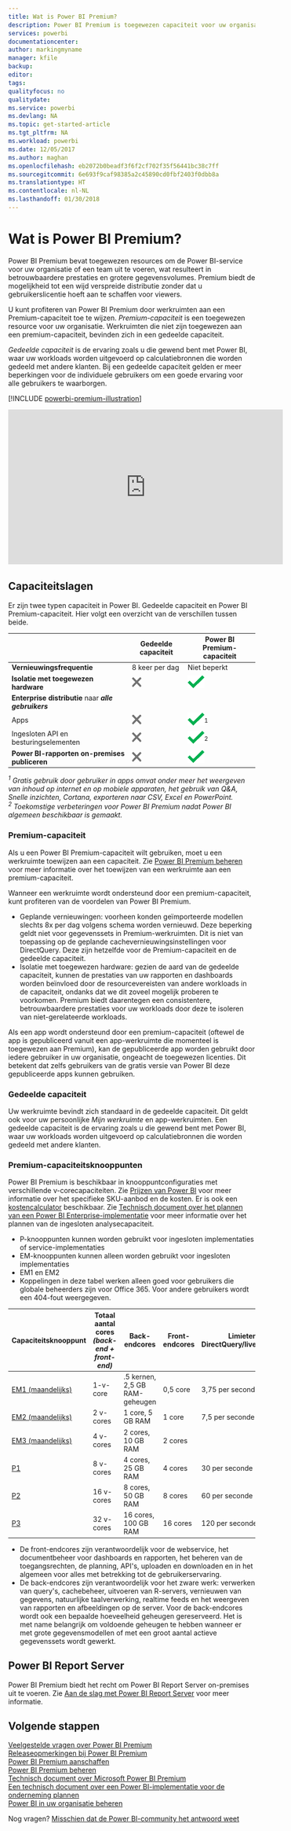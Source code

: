 ```yaml
---
title: Wat is Power BI Premium?
description: Power BI Premium is toegewezen capaciteit voor uw organisatie of team om u betrouwbaardere prestaties en grotere gegevensvolumes te kunnen bieden, zonder dat u voor iedere gebruiker een licentie hoeft te kopen.
services: powerbi
documentationcenter: 
author: markingmyname
manager: kfile
backup: 
editor: 
tags: 
qualityfocus: no
qualitydate: 
ms.service: powerbi
ms.devlang: NA
ms.topic: get-started-article
ms.tgt_pltfrm: NA
ms.workload: powerbi
ms.date: 12/05/2017
ms.author: maghan
ms.openlocfilehash: eb2072b0beadf3f6f2cf702f35f56441bc38c7ff
ms.sourcegitcommit: 6e693f9caf98385a2c45890cd0fbf2403f0dbb8a
ms.translationtype: HT
ms.contentlocale: nl-NL
ms.lasthandoff: 01/30/2018
---
```

# <a name="power-bi-premium---what-is-it"></a>Wat is Power BI Premium?
Power BI Premium bevat toegewezen resources om de Power BI-service voor uw organisatie of een team uit te voeren, wat resulteert in betrouwbaardere prestaties en grotere gegevensvolumes. Premium biedt de mogelijkheid tot een wijd verspreide distributie zonder dat u gebruikerslicentie hoeft aan te schaffen voor viewers.

U kunt profiteren van Power BI Premium door werkruimten aan een Premium-capaciteit toe te wijzen. *Premium-capaciteit* is een toegewezen resource voor uw organisatie. Werkruimten die niet zijn toegewezen aan een premium-capaciteit, bevinden zich in een gedeelde capaciteit.

*Gedeelde capaciteit* is de ervaring zoals u die gewend bent met Power BI, waar uw workloads worden uitgevoerd op calculatiebronnen die worden gedeeld met andere klanten. Bij een gedeelde capaciteit gelden er meer beperkingen voor de individuele gebruikers om een goede ervaring voor alle gebruikers te waarborgen.

[!INCLUDE [powerbi-premium-illustration](./includes/powerbi-premium-illustration.md)]

<iframe width="560" height="315" src="https://www.youtube.com/embed/lNQDkN0GXzU?rel=0&amp;showinfo=0" frameborder="0" allowfullscreen></iframe>

## <a name="capacity-tiers"></a>Capaciteitslagen
Er zijn twee typen capaciteit in Power BI. Gedeelde capaciteit en Power BI Premium-capaciteit. Hier volgt een overzicht van de verschillen tussen beide.

|  | Gedeelde capaciteit | Power BI Premium-capaciteit |
| --- | --- | --- |
| **Vernieuwingsfrequentie** |8 keer per dag |Niet beperkt |
| **Isolatie met toegewezen hardware** |![](media/service-premium/not-available.png "Niet beschikbaar") |![](media/service-premium/available.png "Beschikbaar") |
| **Enterprise distributie** naar ***alle gebruikers*** | | |
| Apps |![](media/service-premium/not-available.png "Niet beschikbaar") |![](media/service-premium/available.png "Beschikbaar")<sup>1</sup> |
| Ingesloten API en besturingselementen |![](media/service-premium/not-available.png "Niet beschikbaar") |![](media/service-premium/available.png "Beschikbaar")<sup>2</sup> |
| **Power BI-rapporten on-premises publiceren** |![](media/service-premium/not-available.png "Niet beschikbaar") |![](media/service-premium/available.png "Beschikbaar") |

*<sup>1</sup> Gratis gebruik door gebruiker in apps omvat onder meer het weergeven van inhoud op internet en op mobiele apparaten, het gebruik van Q&A, Snelle inzichten, Cortana, exporteren naar CSV, Excel en PowerPoint.*  
*<sup>2</sup> Toekomstige verbeteringen voor Power BI Premium nadat Power BI algemeen beschikbaar is gemaakt.*

### <a name="premium-capacity"></a>Premium-capaciteit
Als u een Power BI Premium-capaciteit wilt gebruiken, moet u een werkruimte toewijzen aan een capaciteit. Zie [Power BI Premium beheren](service-admin-premium-manage.md) voor meer informatie over het toewijzen van een werkruimte aan een premium-capaciteit.

Wanneer een werkruimte wordt ondersteund door een premium-capaciteit, kunt profiteren van de voordelen van Power BI Premium.

* Geplande vernieuwingen: voorheen konden geïmporteerde modellen slechts 8x per dag volgens schema worden vernieuwd. Deze beperking geldt niet voor gegevenssets in Premium-werkruimten. Dit is niet van toepassing op de geplande cachevernieuwingsinstellingen voor DirectQuery. Deze zijn hetzelfde voor de Premium-capaciteit en de gedeelde capaciteit.
* Isolatie met toegewezen hardware: gezien de aard van de gedeelde capaciteit, kunnen de prestaties van uw rapporten en dashboards worden beïnvloed door de resourcevereisten van andere workloads in de capaciteit, ondanks dat we dit zoveel mogelijk proberen te voorkomen. Premium biedt daarentegen een consistentere, betrouwbaardere prestaties voor uw workloads door deze te isoleren van niet-gerelateerde workloads.

Als een app wordt ondersteund door een premium-capaciteit (oftewel de app is gepubliceerd vanuit een app-werkruimte die momenteel is toegewezen aan Premium), kan de gepubliceerde app worden gebruikt door iedere gebruiker in uw organisatie, ongeacht de toegewezen licenties. Dit betekent dat zelfs gebruikers van de gratis versie van Power BI deze gepubliceerde apps kunnen gebruiken.

### <a name="shared-capacity"></a>Gedeelde capaciteit
Uw werkruimte bevindt zich standaard in de gedeelde capaciteit. Dit geldt ook voor uw persoonlijke *Mijn werkruimte* en app-werkruimten. Een gedeelde capaciteit is de ervaring zoals u die gewend bent met Power BI, waar uw workloads worden uitgevoerd op calculatiebronnen die worden gedeeld met andere klanten.

<a name="premiumskus"/>

### <a name="premium-capacity-nodes"></a>Premium-capaciteitsknooppunten
Power BI Premium is beschikbaar in knooppuntconfiguraties met verschillende v-corecapaciteiten. Zie [Prijzen van Power BI](https://powerbi.microsoft.com/pricing/) voor meer informatie over het specifieke SKU-aanbod en de kosten. Er is ook een [kostencalculator](https://powerbi.microsoft.com/calculator/) beschikbaar. Zie [Technisch document over het plannen van een Power BI Enterprise-implementatie](https://aka.ms/pbienterprisedeploy) voor meer informatie over het plannen van de ingesloten analysecapaciteit.

* P-knooppunten kunnen worden gebruikt voor ingesloten implementaties of service-implementaties
* EM-knooppunten kunnen alleen worden gebruikt voor ingesloten implementaties
* EM1 en EM2 
* Koppelingen in deze tabel werken alleen goed voor gebruikers die globale beheerders zijn voor Office 365. Voor andere gebruikers wordt een 404-fout weergegeven. 

| Capaciteitsknooppunt | Totaal aantal cores<br/>*(back-end + front-end)* | Back-endcores | Front-endcores | Limieten voor DirectQuery/liveverbindingen | Maximaal aantal paginaweergaven (rendering) tijdens piekuren | Beschikbaarheid |
| --- | --- | --- | --- | --- | --- | --- |
| [EM1 (maandelijks)](https://portal.office.com/SubscriptionDetails?OfferId=4004702D-749C-4F74-BF47-3048F1833780&adminportal=1) |1-v-core |.5 kernen, 2,5 GB RAM-geheugen |0,5 core |3,75 per seconde |150-300 |Beschikbaar |
| [EM2 (maandelijks)](https://portal.office.com/SubscriptionDetails?OfferId=4004702D-749C-4F74-BF47-3048F1833780&adminportal=1) |2 v-cores |1 core, 5 GB RAM |1 core |7,5 per seconde |301-600 |Beschikbaar |
| [EM3 (maandelijks)](https://portal.office.com/SubscriptionDetails?OfferId=4004702D-749C-4F74-BF47-3048F1833780&adminportal=1) |4 v-cores |2 cores, 10 GB RAM |2 cores | |601-1,200 |Beschikbaar |
| [P1](https://portal.office.com/SubscriptionDetails?OfferId=b3ec5615-cc11-48de-967d-8d79f7cb0af1&adminportal=1) |8 v-cores |4 cores, 25 GB RAM |4 cores |30 per seconde |1.201-2.400 |Beschikbaar ([maandelijks](https://portal.office.com/SubscriptionDetails?OfferId=E4C8EDD3-74A1-4D42-A738-C647972FBE81&adminportal=1) is ook beschikbaar) |
| [P2](https://portal.office.com/SubscriptionDetails?OfferId=062F2AA7-B4BC-4B0E-980F-2072102D8605&adminportal=1) |16 v-cores |8 cores, 50 GB RAM |8 cores |60 per seconde |2.401-4.800 |Beschikbaar |
| [P3](https://portal.office.com/SubscriptionDetails?OfferId=40c7d673-375c-42a1-84ca-f993a524fed0&adminportal=1) |32 v-cores |16 cores, 100 GB RAM |16 cores |120 per seconde |4.801-9.600 |Beschikbaar |

* De front-endcores zijn verantwoordelijk voor de webservice, het documentbeheer voor dashboards en rapporten, het beheren van de toegangsrechten, de planning, API's, uploaden en downloaden en in het algemeen voor alles met betrekking tot de gebruikerservaring.
* De back-endcores zijn verantwoordelijk voor het zware werk: verwerken van query's, cachebeheer, uitvoeren van R-servers, vernieuwen van gegevens, natuurlijke taalverwerking, realtime feeds en het weergeven van rapporten en afbeeldingen op de server. Voor de back-endcores wordt ook een bepaalde hoeveelheid geheugen gereserveerd. Het is met name belangrijk om voldoende geheugen te hebben wanneer er met grote gegevensmodellen of met een groot aantal actieve gegevenssets wordt gewerkt.

## <a name="power-bi-report-server"></a>Power BI Report Server
Power BI Premium biedt het recht om Power BI Report Server on-premises uit te voeren. Zie [Aan de slag met Power BI Report Server](report-server/get-started.md) voor meer informatie.

## <a name="next-steps"></a>Volgende stappen
[Veelgestelde vragen over Power BI Premium](service-premium-faq.md)  
[Releaseopmerkingen bij Power BI Premium](service-premium-release-notes.md)  
[Power BI Premium aanschaffen](service-admin-premium-purchase.md)  
[Power BI Premium beheren](service-admin-premium-manage.md)  
[Technisch document over Microsoft Power BI Premium](https://aka.ms/pbipremiumwhitepaper)  
[Een technisch document over een Power BI-implementatie voor de onderneming plannen](https://aka.ms/pbienterprisedeploy)  
[Power BI in uw organisatie beheren](service-admin-administering-power-bi-in-your-organization.md)  

Nog vragen? [Misschien dat de Power BI-community het antwoord weet](https://community.powerbi.com/)

